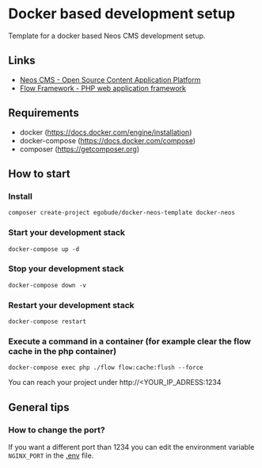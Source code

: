 # Docker based development setup

Template for a docker based Neos CMS development setup.

## Links

 * [Neos CMS - Open Source Content Application Platform](https://www.neos.io/)
 * [Flow Framework - PHP web application framework](https://flow.neos.io/)

## Requirements

* docker (https://docs.docker.com/engine/installation)
* docker-compose (https://docs.docker.com/compose)
* composer (https://getcomposer.org)

## How to start

### Install

    composer create-project egobude/docker-neos-template docker-neos
   
### Start your development stack

    docker-compose up -d
    
### Stop your development stack

	docker-compose down -v

### Restart your development stack

	docker-compose restart

### Execute a command in a container (for example clear the flow cache in the php container)

	docker-compose exec php ./flow flow:cache:flush --force

You can reach your project under http://<YOUR_IP_ADRESS:1234

## General tips

### How to change the port?

If you want a different port than 1234 you can edit the environment variable `NGINX_PORT` in the [.env](https://github.com/egobude/docker-neos-template/blob/master/.env) file. 
